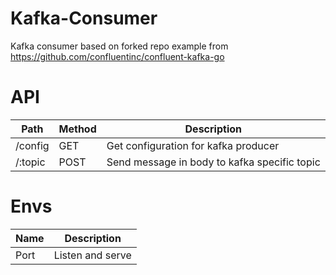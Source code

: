 # Kafka-Consumer

Kafka consumer based on forked repo example from https://github.com/confluentinc/confluent-kafka-go

# API
| Path    | Method | Description                                  |
|---------|--------|----------------------------------------------|
| /config | GET    | Get configuration for kafka producer         |
| /:topic | POST   | Send message in body to kafka specific topic |

# Envs
| Name    | Description                                  |
|---------|----------------------------------------------|
| Port    |   Listen and serve                           |
